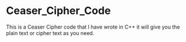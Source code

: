 # Ceaser_Cipher_Code
This is a Ceaser Cipher code that I have wrote in C++ it will give you the plain text or cipher text as you need.
